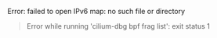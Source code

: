 Error: failed to open IPv6 map: no such file or directory

> Error while running 'cilium-dbg bpf frag list':  exit status 1

